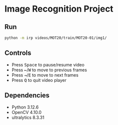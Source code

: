 # Image Recognition Project
## Run
```bash
python -m irp videos/MOT20/train/MOT20-01/img1/
```
## Controls
* Press <kbd>Space</kbd> to pause/resume video
* Press <kbd>&larr;</kbd>/<kbd>W</kbd> to move to previous frames
* Press <kbd>&rarr;</kbd>/<kbd>E</kbd> to move to next frames
* Press <kbd>Q</kbd> to quit video player
## Dependencies
* Python 3.12.6
* OpenCV 4.10.0
* ultralytics 8.3.31
